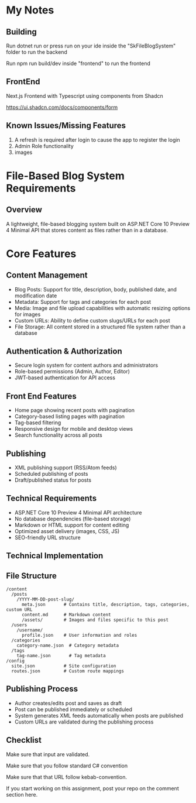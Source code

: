 # My Notes

## Building

Run dotnet run or press run on your ide inside the "SkFileBlogSystem" folder to run the backend

Run npm run build/dev inside "frontend" to run the frontend

## FrontEnd
Next.js Frontend with Typescript using components from Shadcn

https://ui.shadcn.com/docs/components/form

## Known Issues/Missing Features

1. A refresh is required after login to cause the app to register the login
2. Admin Role functionality
3. images


##



# File-Based Blog System Requirements

## Overview

A lightweight, file-based blogging system built on ASP.NET Core 10 Preview 4 Minimal API that stores content as files rather than in a database.

# Core Features

## Content Management

- Blog Posts: Support for title, description, body, published date, and modification date
- Metadata: Support for tags and categories for each post
- Media: Image and file upload capabilities with automatic resizing options for images
- Custom URLs: Ability to define custom slugs/URLs for each post
- File Storage: All content stored in a structured file system rather than a database
## Authentication & Authorization

- Secure login system for content authors and administrators
- Role-based permissions (Admin, Author, Editor)
- JWT-based authentication for API access
## Front End Features

- Home page showing recent posts with pagination
- Category-based listing pages with pagination
- Tag-based filtering
- Responsive design for mobile and desktop views
- Search functionality across all posts
## Publishing

- XML publishing support (RSS/Atom feeds)
- Scheduled publishing of posts
- Draft/published status for posts
## Technical Requirements

- ASP.NET Core 10 Preview 4 Minimal API architecture
- No database dependencies (file-based storage)
- Markdown or HTML support for content editing
- Optimized asset delivery (images, CSS, JS)
- SEO-friendly URL structure
## Technical Implementation

## File Structure
```
/content
  /posts
    /YYYY-MM-DD-post-slug/
      meta.json       # Contains title, description, tags, categories, custom URL
      content.md      # Markdown content
      /assets/        # Images and files specific to this post
  /users
    /username/
      profile.json    # User information and roles
  /categories
    category-name.json  # Category metadata
  /tags
    tag-name.json       # Tag metadata
/config
  site.json           # Site configuration
  routes.json         # Custom route mappings
```
## Publishing Process

- Author creates/edits post and saves as draft
- Post can be published immediately or scheduled
- System generates XML feeds automatically when posts are published
- Custom URLs are validated during the publishing process

## Checklist


Make sure that input are validated.

Make sure that you follow standard C# convention

Make sure that that URL follow kebab-convention.

If you start working on this assignment, post your repo on the comment section here.
